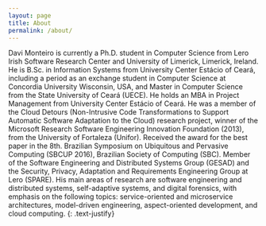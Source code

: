 ```yaml
---
layout: page
title: About
permalink: /about/
---
```


Davi Monteiro is currently a Ph.D. student in Computer Science from Lero Irish Software Research Center and University of Limerick, Limerick, Ireland. He is B.Sc. in Information Systems from University Center Estácio of Ceará, including a period as an exchange student in Computer Science at Concordia University Wisconsin, USA, and Master in Computer Science from the State University of Ceará (UECE). He holds an MBA in Project Management from University Center Estácio of Ceará. He was a member of the Cloud Detours (Non-Intrusive Code Transformations to Support Automatic Software Adaptation to the Cloud) research project, winner of the Microsoft Research Software Engineering Innovation Foundation (2013), from the University of Fortaleza (Unifor). Received the award for the best paper in the 8th. Brazilian Symposium on Ubiquitous and Pervasive Computing (SBCUP 2016), Brazilian Society of Computing (SBC). Member of the Software Engineering and Distributed Systems Group (GESAD) and the Security, Privacy, Adaptation and Requirements Engineering Group at Lero (SPARE). His main areas of research are software engineering and distributed systems, self-adaptive systems, and digital forensics, with emphasis on the following topics: service-oriented and microservice architectures, model-driven engineering, aspect-oriented development, and cloud computing.
{: .text-justify}
